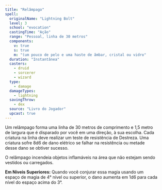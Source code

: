 ```yaml
---
title: "Relâmpago"
spell:
  originalName: "Lightning Bolt"
  level: 3
  school: "evocation"
  castingTime: "Ação"
  range: "Pessoal, linha de 30 metros"
  components:
    v: true
    s: true
    m: "(um pouco de pelo e uma haste de âmbar, cristal ou vidro"
  duration: "Instantânea"
  casters:
    - druid
    - sorcerer
    - wizard
  type:
    - damage
  damageTypes:
    - lightning
  savingThrow:
    - dex
  source: "Livro do Jogador"
  upcast: true
---
```


Um relâmpago forma uma linha de 30 metros de comprimento e 1,5 metro de largura que é disparado por você em uma direção, à sua escolha. Cada criatura na linha deve realizar um teste de resistência de Destreza. Uma criatura sofre 8d6 de dano elétrico se falhar na resistência ou metade desse dano se obtiver sucesso.

O relâmpago incendeia objetos inflamáveis na área que não estejam sendo vestidos ou carregados.

**Em Níveis Superiores:** Quando você conjurar essa magia usando um espaço de magia de 4° nível ou superior, o dano aumenta em 1d6 para cada nível do espaço acima do 3°.
